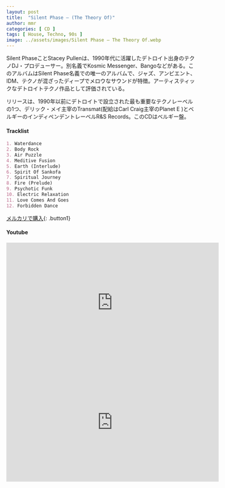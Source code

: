 ```yaml
---
layout: post
title:  "Silent Phase – (The Theory Of)"
author: mmr
categories: [ CD ]
tags: [ House, Techno, 90s ]
image: ../assets/images/Silent Phase – The Theory Of.webp
---
```


Silent PhaseことStacey Pullenは、1990年代に活躍したデトロイト出身のテクノDJ・プロデューサー。別名義でKosmic Messenger、Bangoなどがある。このアルバムはSilent Phase名義での唯一のアルバムで、ジャズ、アンビエント、IDM、テクノが混ざったディープでメロウなサウンドが特徴。アーティスティックなデトロイトテクノ作品として評価されている。

リリースは、1990年以前にデトロイトで設立された最も重要なテクノレーベルの1つ、デリック・メイ主宰のTransmat(配給はCarl Craig主宰のPlanet E )とベルギーのインディペンデントレーベルR&S Records。このCDはベルギー盤。

#### Tracklist
```md
1. Waterdance
2. Body Rock
3. Air Puzzle
4. Meditive Fusion
5. Earth (Interlude)
6. Spirit Of Sankofa
7. Spiritual Journey
8. Fire (Prelude)
9. Psychotic Funk
10. Electric Relaxation
11. Love Comes And Goes
12. Forbidden Dance
```

[メルカリで購入](https://jp.mercari.com/item/m45830593749?afid=6142608987){: .button1}

#### Youtube
<iframe width="560" height="315" src="https://www.youtube.com/embed/k6zY9Ae1qlI?si=307o2Nr5nDR0jv-a" title="YouTube video player" frameborder="0" allow="accelerometer; autoplay; clipboard-write; encrypted-media; gyroscope; picture-in-picture; web-share" referrerpolicy="strict-origin-when-cross-origin" allowfullscreen></iframe>

<iframe width="560" height="315" src="https://www.youtube.com/embed/F68WEzlgnqo?si=zO-u_ZA_Gy0hSxrF" title="YouTube video player" frameborder="0" allow="accelerometer; autoplay; clipboard-write; encrypted-media; gyroscope; picture-in-picture; web-share" referrerpolicy="strict-origin-when-cross-origin" allowfullscreen></iframe>